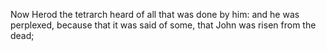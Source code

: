 Now Herod the tetrarch heard of all that was done by him: and he was perplexed, because that it was said of some, that John was risen from the dead;
